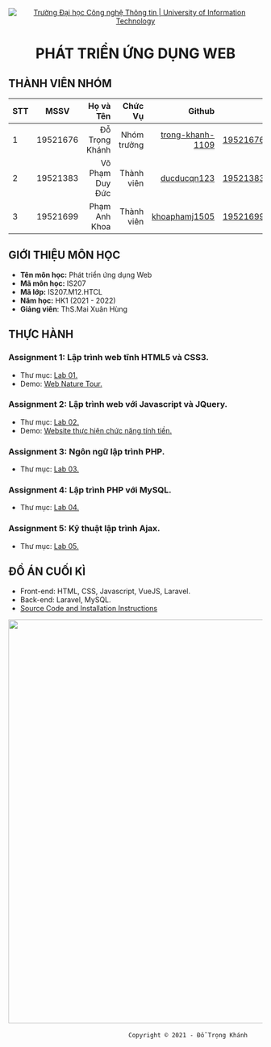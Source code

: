<!-- Banner -->
<p align="center">
  <a href="https://www.uit.edu.vn/" title="Trường Đại học Công nghệ Thông tin" style="border: none;">
    <img src="https://i.imgur.com/WmMnSRt.png" alt="Trường Đại học Công nghệ Thông tin | University of Information Technology">
  </a>
</p>

<h1 align="center"><b>PHÁT TRIỂN ỨNG DỤNG WEB</b></h>

## THÀNH VIÊN NHÓM
|STT| MSSV      | Họ và Tên       |Chức Vụ    | Github                                                  | Email                   |
|---|:---------:| ---------------:|----------:|--------------------------------------------------------:|-------------------------:
| 1 | 19521676  | Đỗ Trọng Khánh  |Nhóm trưởng|[trong-khanh-1109](https://github.com/trong-khanh-1109)  |19521676@gm.uit.edu.vn   |
| 2 | 19521383  | Võ Phạm Duy Đức |Thành viên |[ducducqn123](https://github.com/ducducqn123)            |19521383@gm.uit.edu.vn   |
| 3 | 19521699  | Phạm Anh Khoa   |Thành viên |[khoaphamj1505](https://github.com/khoaphamj1505)        |19521699@gm.uit.edu.vn   |

## GIỚI THIỆU MÔN HỌC
* **Tên môn học:** Phát triển ứng dụng Web
* **Mã môn học:** IS207
* **Mã lớp:** IS207.M12.HTCL
* **Năm học:** HK1 (2021 - 2022)
* **Giảng viên**: ThS.Mai Xuân Hùng

## THỰC HÀNH
### Assignment 1: Lập trình web tĩnh HTML5 và CSS3.
  - Thư mục: [Lab 01.](/Practice/Lab_01)
  - Demo: [Web Nature Tour.](https://ducducqn123.github.io/Web-Nature-Tour/)

### Assignment 2: Lập trình web với Javascript và JQuery.
  - Thư mục: [Lab 02.](/Practice/Lab_02)
  - Demo: [Website thực hiện chức năng tính tiền.](https://ducducqn123.github.io/Pay-for-food-in-a-restaurant/)

### Assignment 3: Ngôn ngữ lập trình PHP.
  - Thư mục: [Lab 03.](/Practice/Lab_03)

### Assignment 4: Lập trình PHP với MySQL.
  - Thư mục: [Lab 04.](/Practice/Lab_04)

### Assignment 5: Kỹ thuật lập trình Ajax.
  - Thư mục: [Lab 05.](/Practice/Lab_05)

## ĐỒ ÁN CUỐI KÌ
- Front-end: HTML, CSS, Javascript, VueJS, Laravel.
- Back-end: Laravel, MySQL.
- [Source Code and Installation Instructions](https://github.com/ducducqn123/Website-Selling-Food)
<p align='center'><img style="height: 800px" src="https://github.com/ducducqn123/Website-Selling-Food/blob/ce4ab91b045d777d82beee1935e5df8eed736797/demo.png"></p>

<!-- Footer -->
&emsp;&emsp;&emsp;&emsp;&emsp;&emsp;&emsp;&emsp;&emsp;&emsp;&emsp;&emsp;&emsp;&emsp;&emsp;&emsp;&emsp;`Copyright © 2021 - Đỗ Trọng Khánh`
